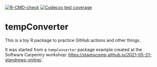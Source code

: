 [![R-CMD-check](https://github.com/alex-konovalov/tempConverter/actions/workflows/check-standard.yaml/badge.svg)](https://github.com/alex-konovalov/tempConverter/actions/workflows/check-standard.yaml)
[![Codecov test coverage](https://codecov.io/gh/alex-konovalov/tempConverter/branch/main/graph/badge.svg)](https://codecov.io/gh/alex-konovalov/tempConverter?branch=main)

# tempConverter

This is a toy R package to practice GitHub actions and other things.

It was started from a `tempConverter` package example created at the Software 
Carpentry workshop: https://starescomp.github.io/2021-05-21-standrews-online/.
